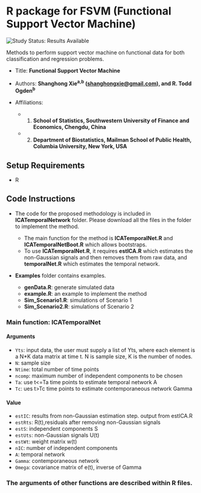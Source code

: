
# R package for FSVM (Functional Support Vector Machine)

<img src="https://img.shields.io/badge/Study%20Status-Results%20Available-yellow.svg" alt="Study Status: Results Available"> 

Methods to perform support vector machine on functional data for both classification and regression problems.


- Title: **Functional Support Vector Machine**

- Authors: **Shanghong Xie<sup>a,b</sup> (shanghongxie@gmail.com), and R. Todd Ogden<sup>b</sup>**

- Affiliations:
   + 1. **School of Statistics, Southwestern University of Finance and Economics, Chengdu, China**
   + 2. **Department of Biostatistics, Mailman School of Public Health, Columbia University, New York, USA**
  



## Setup Requirements
- R


## Code Instructions

- The code for the proposed methodology is included in **ICATemporalNetwork** folder. Please download all the files in the folder to implement the method.
  + The main function for the method is **ICATemporalNet.R** and **ICATemporalNetBoot.R** which allows bootstraps.
  + To use **ICATemporalNet.R**, it requires **estICA.R** which estimates the non-Gaussian signals and then removes them from raw data, and **temporalNet.R** which estimates the temporal network. 


 
- **Examples** folder contains examples.
   + **genData.R**: generate simulated data
   + **example.R**: an example to implement the method
   + **Sim_Scenario1.R**: simulations of Scenario 1
   + **Sim_Scenario2.R**: simulations of Scenario 2

### Main function: ICATemporalNet
#### Arguments
+ `Yts`: input data, the user must supply a list of Yts, where each element is a N*K data matrix at time t. N is sample size, K is the number of nodes.
+ `N`: sample size
+ `Ntime`: total number of time points
+ `ncomp`:  maximum number of independent components to be chosen
+  `Ta`: use t<=Ta time points to estimate temporal network A
+  `Tc`: ues t>Tc time points to estimate contemporaneous network Gamma

#### Value
+ `estIC`: results from non-Gaussian estimation step. output from estICA.R
+ `estRts`: R(t),residuals after removing non-Gaussian signals
+ `estS`: independent components S
+ `estUts`: non-Gaussian signals U(t)
+ `estWt`: weight matrix w(t)
+  `nIC`: number of independent components
+  `A`: temporal network
+  `Gamma`: contemporaneous network
+  `Omega`: covariance matrix of e(t), inverse of Gamma

### The arguments of other functions are described within R files.
 

